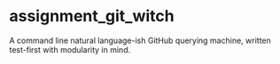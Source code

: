 # assignment_git_witch
A command line natural language-ish GitHub querying machine, written test-first with modularity in mind.
